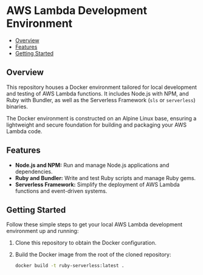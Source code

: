 AWS Lambda Development Environment
==================================

<!-- vim-markdown-toc GFM -->

* [Overview](#overview)
* [Features](#features)
* [Getting Started](#getting-started)

<!-- vim-markdown-toc -->

## Overview

This repository houses a Docker environment tailored for local development and
testing of AWS Lambda functions. It includes Node.js with NPM, and Ruby with Bundler,
as well as the Serverless Framework (`sls` or `serverless`) binaries.

The Docker environment is constructed on an Alpine Linux base,
ensuring a lightweight and secure foundation for building and packaging your AWS Lambda code.

## Features

- **Node.js and NPM:** Run and manage Node.js applications and dependencies.
- **Ruby and Bundler:** Write and test Ruby scripts and manage Ruby gems.
- **Serverless Framework:** Simplify the deployment of AWS Lambda functions and event-driven systems.

## Getting Started

Follow these simple steps to get your local AWS Lambda development environment up and running:

1. Clone this repository to obtain the Docker configuration.
2. Build the Docker image from the root of the cloned repository:

   ```sh
   docker build -t ruby-serverless:latest .
   ```
